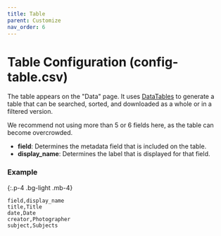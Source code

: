 ```yaml
---
title: Table
parent: Customize
nav_order: 6
---
```


# Table Configuration (config-table.csv)

The table appears on the "Data" page. It uses [DataTables](https://datatables.net/) to generate a table that can be searched, sorted, and downloaded as a whole or in a filtered version.

We recommend not using more than 5 or 6 fields here, as the table can become overcrowded. 

- **field**: Determines the metadata field that is included on the table. 
- **display_name**: Determines the label that is displayed for that field.  

### Example 

{:.p-4 .bg-light .mb-4}
```
field,display_name
title,Title
date,Date
creator,Photographer
subject,Subjects
```